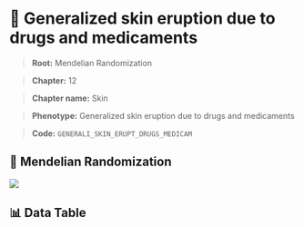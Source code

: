 # 🧪 Generalized skin eruption due to drugs and medicaments

> **Root:** Mendelian Randomization

> **Chapter:** 12  

> **Chapter name:** Skin

> **Phenotype:** Generalized skin eruption due to drugs and medicaments  

> **Code:** `GENERALI_SKIN_ERUPT_DRUGS_MEDICAM`

## 🧬 Mendelian Randomization  

<img src="/MR/Figures/Forward/GENERALI_SKIN_ERUPT_DRUGS_MEDICAM.png"/>

## 📊 Data Table

<CsvTableMRF src="/public/MR/Data/Forward/GENERALI_SKIN_ERUPT_DRUGS_MEDICAM.csv"/>
